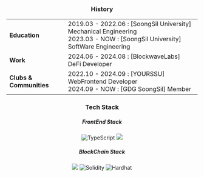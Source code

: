 <h3 align="center">History</h3>
<div align="center">
  <table>
    <tr>
      <td><strong>Education</strong></td>
      <td>2019.03 - 2022.06 : [SoongSil University] Mechanical Engineering<br>2023.03 - NOW : [SoongSil University] SoftWare Engineering</td>
    </tr>
    <tr>
      <td><strong>Work</strong></td>
      <td>2024.06 - 2024.08 : [BlockwaveLabs] DeFi Developer</td>
    </tr>
    <tr>
      <td><strong>Clubs & Communities</strong></td>
      <td>2022.10 - 2024.09 : [YOURSSU] WebFrontend Developer<br>2024.09 - NOW : [GDG SoongSil] Member</td>
    </tr>
  </table>
</div>

<h3 align="center">Tech Stack</h3>
<div align="center">
 <h5>FrontEnd Stack</h5>
 <img src="https://img.shields.io/badge/TypeScript-3178C6?style=for-the-badge&logo=typescript&logoColor=white" alt="TypeScript">
 <img src="https://img.shields.io/badge/React-%2320232a.svg?style=for-the-badge&logo=react&logoColor=%2361DAFB" />
 <h5>BlockChain Stack</h5>
 <img src="https://img.shields.io/badge/JavaScript-%23323330.svg?style=for-the-badge&logo=javascript&logoColor=%23F7DF1E" />
 <img src="https://img.shields.io/badge/Solidity-%23363636.svg?style=for-the-badge&logo=solidity&logoColor=white" alt="Solidity">
 <img src="https://img.shields.io/badge/Hardhat-FE7A16?style=for-the-badge&logo=hardhat&logoColor=white" alt="Hardhat">
</div>
